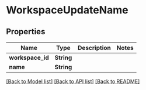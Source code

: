 # WorkspaceUpdateName

## Properties

Name | Type | Description | Notes
------------ | ------------- | ------------- | -------------
**workspace_id** | **String** |  | 
**name** | **String** |  | 

[[Back to Model list]](../README.md#documentation-for-models) [[Back to API list]](../README.md#documentation-for-api-endpoints) [[Back to README]](../README.md)


